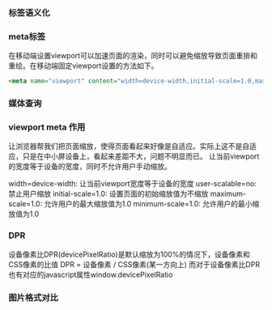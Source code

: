 ### 标签语义化

### meta标签
在移动端设置viewport可以加速页面的渲染，同时可以避免缩放导致页面重排和重绘。在移动端固定viewport设置的方法如下。
```html
<meta name="viewport" content="width=device-width,initial-scale=1.0,maximum-scale=1.0,user-scalable=no">
```



### 媒体查询


### viewport meta 作用
让浏览器帮我们把页面缩放，使得页面看起来好像是自适应。实际上这不是自适应，只是在中小屏设备上，看起来差距不大，问题不明显而已。
让当前viewport的宽度等于设备的宽度，同时不允许用户手动缩放。

width=device-width: 让当前viewport宽度等于设备的宽度
user-scalable=no: 禁止用户缩放
initial-scale=1.0: 设置页面的初始缩放值为不缩放
maximum-scale=1.0: 允许用户的最大缩放值为1.0
minimum-scale=1.0: 允许用户的最小缩放值为1.0



### DPR
设备像素比DPR(devicePixelRatio)是默认缩放为100%的情况下，设备像素和CSS像素的比值
DPR = 设备像素 / CSS像素(某一方向上)
而对于设备像素比DPR也有对应的javascript属性window.devicePixelRatio


### 图片格式对比

